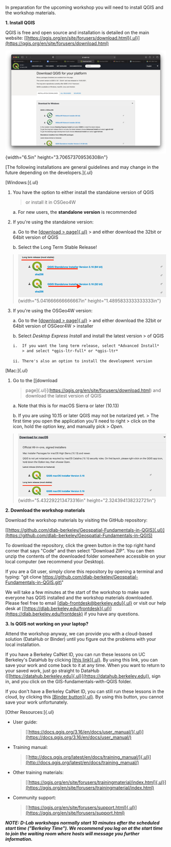 In preparation for the upcoming workshop you will need to install QGIS
and the workshop materials.

**1. Install QGIS**

QGIS is free and open source and installation is detailed on the main
website:
[[https://qgis.org/en/site/forusers/download.html]{.ul}](https://qgis.org/en/site/forusers/download.html)

![](media/image3.png){width="6.5in" height="3.706573709536308in"}

[The following installations are general guidelines and may change in
the future depending on the developers.]{.ul}

[Windows:]{.ul}

1.  You have the option to either install the standalone version of QGIS
    > or install it in OSGeo4W

    a.  For new users, the **standalone version** is recommended

2.  If you're using the standalone version:

    a.  Go to the [[download
        > page]{.ul}](https://qgis.org/en/site/forusers/download.html)
        > and either download the 32bit or 64bit version of QGIS

    b.  Select the Long Term Stable Release!

> ![](media/image2.png){width="5.041666666666667in"
> height="1.4895833333333333in"}

3.  If you're using the OSGeo4W version:

    a.  Go to the [[download
        > page]{.ul}](https://qgis.org/en/site/forusers/download.html)
        > and either download the 32bit or 64bit version of OSGeor4W
        > installer

    b.  Select *Desktop Express Install* and install the latest version
        > of QGIS

        i.  If you want the long term release, select *Advanced Install*
            > and select *qgis-ltr-full* or *qgis-ltr*

        ii. There's also an option to install the development version

[Mac:]{.ul}

1.  Go to the [[download
    > page]{.ul}](https://qgis.org/en/site/forusers/download.html) and
    > download the latest version of QGIS

    a.  Note that this is for macOS Sierra or later (10.13)

    b.  If you are using 10.15 or later QGIS may not be notarized yet.
        > The first time you open the application you'll need to right
        > click on the icon, hold the option key, and manually pick
        > *Open*.

> ![](media/image1.png){width="5.432292213473316in"
> height="2.324394138232721in"}

**2. Download the workshop materials**

Download the workshop materials by visiting the GitHub repository:

[[https://github.com/dlab-berkeley/Geospatial-Fundamentals-in-QGIS]{.ul}](https://github.com/dlab-berkeley/Geospatial-Fundamentals-in-QGIS)

To download the repository, click the green button in the top right hand
corner that says \"Code\" and then select \"Download ZIP\". You can then
unzip the contents of the downloaded folder somewhere accessible on your
local computer (we recommend your Desktop).

If you are a Git user, simply clone this repository by opening a
terminal and typing: "git clone
https://github.com/dlab-berkeley/Geospatial-Fundamentals-in-QGIS.git\"

We will take a few minutes at the start of the workshop to make sure
everyone has QGIS installed and the workshop materials downloaded.
Please feel free to email
[[dlab-frontdesk\@berkeley.edu]{.ul}](mailto:dlab-frontdesk@berkeley.edu)
or visit our help desk at
[[https://dlab.berkeley.edu/frontdesk]{.ul}](https://dlab.berkeley.edu/frontdesk)
if you have any questions.

**3. Is QGIS not working on your laptop?**

Attend the workshop anyway, we can provide you with a cloud-based
solution (DataHub or Binder) until you figure out the problems with your
local installation.

If you have a Berkeley CalNet ID, you can run these lessons on UC
Berkeley\'s DataHub by clicking [[this
link]{.ul}](https://datahub.berkeley.edu/hub/user-redirect/git-pull?repo=https%3A%2F%2Fgithub.com%2Fdlab-berkeley%2FGeospatial-Fundamentals-in-QGIS&urlpath=tree%2FGeospatial-Fundamentals-in-QGIS%2F&branch=master).
By using this link, you can save your work and come back to it at any
time. When you want to return to your saved work, just go straight to
DataHub
([[https://datahub.berkeley.edu]{.ul}](https://datahub.berkeley.edu)),
sign in, and you click on the GIS-fundamentals-with-QGIS folder.

If you don\'t have a Berkeley CalNet ID, you can still run these lessons
in the cloud, by clicking this [[Binder
button]{.ul}](https://notebooks.gesis.org/binder/jupyter/user/dlab-berkeley-g-mentals-in-qgis-k22srt2e/tree).
By using this button, you cannot save your work unfortunately.

[Other Resources:]{.ul}

-   User guide:
    > [[https://docs.qgis.org/3.16/en/docs/user_manual/]{.ul}](https://docs.qgis.org/3.16/en/docs/user_manual/)

-   Training manual:
    > [[http://docs.qgis.org/latest/en/docs/training_manual/]{.ul}](http://docs.qgis.org/latest/en/docs/training_manual/)

-   Other training materials:
    > [[https://qgis.org/en/site/forusers/trainingmaterial/index.html]{.ul}](https://qgis.org/en/site/forusers/trainingmaterial/index.html)

-   Community support:
    > [[https://qgis.org/en/site/forusers/support.html]{.ul}](https://qgis.org/en/site/forusers/support.html)

***NOTE: D-Lab workshops normally start 10 minutes after the scheduled
start time ("Berkeley Time"). We recommend you log on at the start time
to join the waiting room where hosts will message you further
information.***
